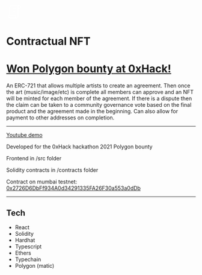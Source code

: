 <br/>
<svg
    xmlns="http://www.w3.org/2000/svg"
    width="44"
    height="44"
    viewBox="0 0 24 24"
    strokeWidth="1.5"
    stroke="#ffffff"
    fill="none"
    strokeLinecap="round"
    strokeLinejoin="round"
  >
    <path stroke="none" d="M0 0h24v24H0z" fill="none" />
    <path d="M15 21h-9a3 3 0 0 1 -3 -3v-1h10v2a2 2 0 0 0 4 0v-14a2 2 0 1 1 2 2h-2m2 -4h-11a3 3 0 0 0 -3 3v11" />
    <line x1="9" y1="7" x2="13" y2="7" />
    <line x1="9" y1="11" x2="13" y2="11" />
</svg>
<br/>

# Contractual NFT
# [Won Polygon bounty at 0xHack!](https://gitcoin.co/issue/maticnetwork/matic-bounties/21/100025715)

An ERC-721 that allows multiple artists to create an agreement. Then once the art (music/image/etc) is complete all members can approve and an NFT will be minted for each member of the agreement. If there is a dispute then the claim can be taken to a community governance vote based on the final product and the agreement made in the beginning. Can also allow for payment to other addresses on completion.

---

[Youtube demo](https://www.youtube.com/watch?v=bjqLk6YSCd4)

Developed for the 0xHack hackathon 2021 Polygon bounty

Frontend in /src folder

Solidity contracts in /contracts folder

Contract on mumbai testnet: [0x2726D6DbFf934A0d34291335FA26F30a553a0dDb](https://explorer-mumbai.maticvigil.com/address/0x2726D6DbFf934A0d34291335FA26F30a553a0dDb/transactions)

---

## Tech
* React
* Solidity
* Hardhat
* Typescript
* Ethers
* Typechain
* Polygon (matic)

